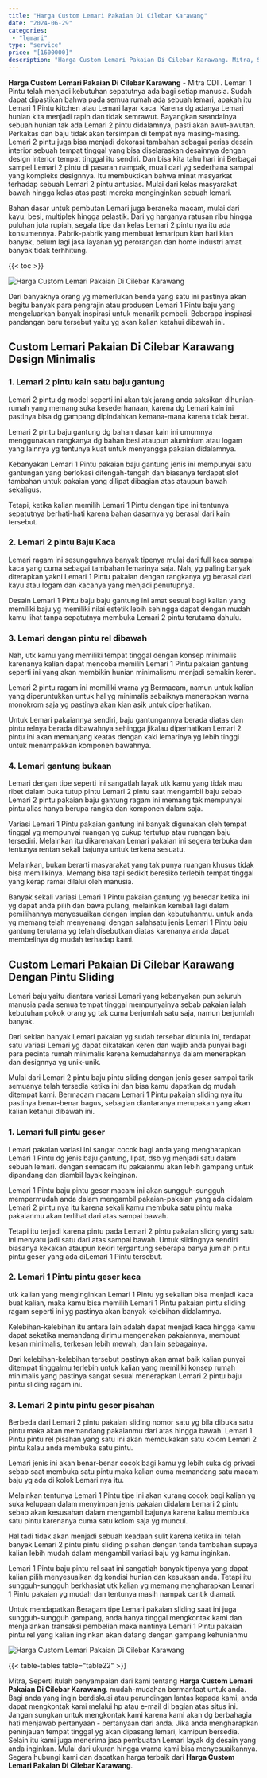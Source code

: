 ```yaml
---
title: "Harga Custom Lemari Pakaian Di Cilebar Karawang"
date: "2024-06-29"
categories:
 - "lemari"
type: "service"
price: "[1600000]"
description: "Harga Custom Lemari Pakaian Di Cilebar Karawang. Mitra, Spereti itulah penyampaian dari kami tentang **Harga Custom Lemari Pakaian Di Cilebar Karawang**. mud..."
---
```


**Harga Custom Lemari Pakaian Di Cilebar Karawang** - Mitra CDI . Lemari 1 Pintu telah menjadi kebutuhan sepatutnya ada bagi setiap manusia. Sudah dapat dipastikan bahwa pada semua rumah ada sebuah lemari, apakah itu Lemari 1 Pintu kitchen atau Lemari layar kaca. Karena dg adanya Lemari hunian kita menjadi rapih dan tidak semrawut. Bayangkan seandainya sebuah hunian tak ada Lemari 2 pintu didalamnya, pasti akan awut-awutan. Perkakas dan baju tidak akan tersimpan di tempat nya masing-masing. Lemari 2 pintu juga bisa menjadi dekorasi tambahan sebagai perias desain interior sebuah tempat tinggal yang bisa diselaraskan desainnya dengan design interior tempat tinggal itu sendiri. Dan bisa kita tahu hari ini Berbagai sampel Lemari 2 pintu di pasaran nampak, muali dari yg sederhana sampai yang kompleks designnya. Itu membuktikan bahwa minat masyarkat terhadap sebuah Lemari 2 pintu antusias. Mulai dari kelas masyarakat bawah hingga kelas atas pasti mereka menginginkan sebuah lemari.

Bahan dasar untuk pembutan Lemari juga beraneka macam, mulai dari kayu, besi, multiplek hingga pelastik. Dari yg harganya ratusan ribu hingga puluhan juta rupiah, segala tipe dan kelas Lemari 2 pintu nya itu ada konsumennya. Pabrik-pabrik yang membuat lemaripun kian hari kian banyak, belum lagi jasa layanan yg perorangan dan home industri amat banyak tidak terhhitung.

{{< toc >}}

![Harga Custom Lemari Pakaian Di Cilebar Karawang](/images/mebel/dipan-anak-019.jpg)

Dari banyaknya orang yg memerlukan benda yang satu ini pastinya akan begitu banyak para pengrajin atau produsen Lemari 1 Pintu baju yang mengeluarkan banyak inspirasi untuk menarik pembeli. Beberapa inspirasi-pandangan baru tersebut yaitu yg akan kalian ketahui dibawah ini.

## Custom Lemari Pakaian Di Cilebar Karawang Design Minimalis

### 1\. Lemari 2 pintu kain satu baju gantung

Lemari 2 pintu dg model seperti ini akan tak jarang anda saksikan dihunian-rumah yang memang suka kesederhanaan, karena dg Lemari kain ini pastinya bisa dg gampang dipindahkan kemana-mana karena tidak berat.

Lemari 2 pintu baju gantung dg bahan dasar kain ini umumnya menggunakan rangkanya dg bahan besi ataupun aluminium atau logam yang lainnya yg tentunya kuat untuk menyangga pakaian didalamnya.

Kebanyakan Lemari 1 Pintu pakaian baju gantung jenis ini mempunyai satu gantungan yang berlokasi ditengah-tengah dan biasanya terdapat slot tambahan untuk pakaian yang dilipat dibagian atas ataupun bawah sekaligus.

Tetapi, ketika kalian memilih Lemari 1 Pintu dengan tipe ini tentunya sepatutnya berhati-hati karena bahan dasarnya yg berasal dari kain tersebut.

### 2\. Lemari 2 pintu Baju Kaca

Lemari ragam ini sesungguhnya banyak tipenya mulai dari full kaca sampai kaca yang cuma sebagai tambahan lemarinya saja. Nah, yg paling banyak diterapkan yakni Lemari 1 Pintu pakaian dengan rangkanya yg berasal dari kayu atau logam dan kacanya yang menjadi penutupnya.

Desain Lemari 1 Pintu baju baju gantung ini amat sesuai bagi kalian yang memiliki baju yg memiliki nilai estetik lebih sehingga dapat dengan mudah kamu lihat tanpa sepatutnya membuka Lemari 2 pintu terutama dahulu.

### 3\. Lemari dengan pintu rel dibawah

Nah, utk kamu yang memiliki tempat tinggal dengan konsep minimalis karenanya kalian dapat mencoba memilih Lemari 1 Pintu pakaian gantung seperti ini yang akan membikin hunian minimalismu menjadi semakin keren.

Lemari 2 pintu ragam ini memiliki warna yg Bermacam, namun untuk kalian yang diperuntukkan untuk hal yg minimalis sebaiknya menerapkan warna monokrom saja yg pastinya akan kian asik untuk diperhatikan.

Untuk Lemari pakaiannya sendiri, baju gantungannya berada diatas dan pintu relnya berada dibawahnya sehingga jikalau diperhatikan Lemari 2 pintu ini akan memanjang keatas dengan kaki lemarinya yg lebih tinggi untuk menampakkan komponen bawahnya.

### 4\. Lemari gantung bukaan

Lemari dengan tipe seperti ini sangatlah layak utk kamu yang tidak mau ribet dalam buka tutup pintu Lemari 2 pintu saat mengambil baju sebab Lemari 2 pintu pakaian baju gantung ragam ini memang tak mempunyai pintu alias hanya berupa rangka dan komponen dalam saja.

Variasi Lemari 1 Pintu pakaian gantung ini banyak digunakan oleh tempat tinggal yg mempunyai ruangan yg cukup tertutup atau ruangan baju tersediri. Melainkan itu dikarenakan Lemari pakaian ini segera terbuka dan tentunya rentan sekali bajunya untuk terkena sesuatu.

Melainkan, bukan berarti masyarakat yang tak punya ruangan khusus tidak bisa memilikinya. Memang bisa tapi sedikit beresiko terlebih tempat tinggal yang kerap ramai dilalui oleh manusia.

Banyak sekali variasi Lemari 1 Pintu pakaian gantung yg beredar ketika ini yg dapat anda pilih dan bawa pulang, melainkan kembali lagi dalam pemilihannya menyesuaikan dengan impian dan kebutuhanmu. untuk anda yg memang telah menyenangi dengan salahsatu jenis Lemari 1 Pintu baju gantung terutama yg telah disebutkan diatas karenanya anda dapat membelinya dg mudah terhadap kami.

## Custom Lemari Pakaian Di Cilebar Karawang Dengan Pintu Sliding

Lemari baju yaitu diantara variasi Lemari yang kebanyakan pun seluruh manusia pada semua tempat tinggal mempunyainya sebab pakaian ialah kebutuhan pokok orang yg tak cuma berjumlah satu saja, namun berjumlah banyak.

Dari sekian banyak Lemari pakaian yg sudah tersebar didunia ini, terdapat satu variasi Lemari yg dapat dikatakan keren dan wajib anda punyai bagi para pecinta rumah minimalis karena kemudahannya dalam menerapkan dan designnya yg unik-unik.

Mulai dari Lemari 2 pintu baju pintu sliding dengan jenis geser sampai tarik semuanya telah tersedia ketika ini dan bisa kamu dapatkan dg mudah ditempat kami. Bermacam macam Lemari 1 Pintu pakaian sliding nya itu pastinya benar-benar bagus, sebagian diantaranya merupakan yang akan kalian ketahui dibawah ini.

### 1\. Lemari full pintu geser

Lemari pakaian variasi ini sangat cocok bagi anda yang mengharapkan Lemari 1 Pintu dg jenis baju gantung, lipat, dsb yg menjadi satu dalam sebuah lemari. dengan semacam itu pakaianmu akan lebih gampang untuk dipandang dan diambil layak keinginan.

Lemari 1 Pintu baju pintu geser macam ini akan sungguh-sungguh mempermudah anda dalam mengambil pakaian-pakaian yang ada didalam Lemari 2 pintu nya itu karena sekali kamu membuka satu pintu maka pakaianmu akan terlihat dari atas sampai bawah.

Tetapi itu terjadi karena pintu pada Lemari 2 pintu pakaian slidng yang satu ini menyatu jadi satu dari atas sampai bawah. Untuk slidingnya sendiri biasanya kekakan ataupun kekiri tergantung seberapa banya jumlah pintu pintu geser yang ada diLemari 1 Pintu tersebut.

### 2\. Lemari 1 Pintu pintu geser kaca

utk kalian yang menginginkan Lemari 1 Pintu yg sekalian bisa menjadi kaca buat kalian, maka kamu bisa memilih Lemari 1 Pintu pakaian pintu sliding ragam seperti ini yg pastinya akan banyak kelebihan didalamnya.

Kelebihan-kelebihan itu antara lain adalah dapat menjadi kaca hingga kamu dapat seketika memandang dirimu mengenakan pakaiannya, membuat kesan minimalis, terkesan lebih mewah, dan lain sebagainya.

Dari kelebihan-kelebihan tersebut pastinya akan amat baik kalian punyai ditempat tinggalmu terlebih untuk kalian yang memiliki konsep rumah minimalis yang pastinya sangat sesuai menerapkan Lemari 2 pintu baju pintu sliding ragam ini.

### 3\. Lemari 2 pintu pintu geser pisahan

Berbeda dari Lemari 2 pintu pakaian sliding nomor satu yg bila dibuka satu pintu maka akan memandang pakaianmu dari atas hingga bawah. Lemari 1 Pintu pintu rel pisahan yang satu ini akan membukakan satu kolom Lemari 2 pintu kalau anda membuka satu pintu.

Lemari jenis ini akan benar-benar cocok bagi kamu yg lebih suka dg privasi sebab saat membuka satu pintu maka kalian cuma memandang satu macam baju yg ada di kolok Lemari nya itu.

Melainkan tentunya Lemari 1 Pintu tipe ini akan kurang cocok bagi kalian yg suka kelupaan dalam menyimpan jenis pakaian didalam Lemari 2 pintu sebab akan kesusahan dalam mengambil bajunya karena kalau membuka satu pintu karenanya cuma satu kolom saja yg muncul.

Hal tadi tidak akan menjadi sebuah keadaan sulit karena ketika ini telah banyak Lemari 2 pintu pintu sliding pisahan dengan tanda tambahan supaya kalian lebih mudah dalam mengambil variasi baju yg kamu inginkan.

Lemari 1 Pintu baju pintu rel saat ini sangatlah banyak tipenya yang dapat kalian pilih menyesuaikan dg kondisi hunian dan kesukaan anda. Tetapi itu sungguh-sungguh berkhasiat utk kalian yg memang mengharapkan Lemari 1 Pintu pakaian yg mudah dan tentunya masih nampak cantik diamati.

Untuk mendapatkan Beragam tipe Lemari pakaian sliding saat ini juga sungguh-sungguh gampang, anda hanya tinggal mengkontak kami dan menjalankan transaksi pembelian maka nantinya Lemari 1 Pintu pakaian pintu rel yang kalian inginkan akan datang dengan gampang kehunianmu

![Harga Custom Lemari Pakaian Di Cilebar Karawang](/images/mebel/lemari-buku-005.jpg)

{{< table-tables table="table22" >}}

Mitra, Seperti itulah penyampaian dari kami tentang **Harga Custom Lemari Pakaian Di Cilebar Karawang**. mudah-mudahan bermanfaat untuk anda. Bagi anda yang ingin berdiskusi atau perundingan lantas kepada kami, anda dapat mengkontak kami melalui hp atau e-mail di bagian atas situs ini. Jangan sungkan untuk mengkontak kami karena kami akan dg berbahagia hati menjawab pertanyaan - pertanyaan dari anda. Jika anda mengharapkan peninjauan tempat tinggal yg akan dipasang lemari, kamipun bersedia. Selain itu kami juga menerima jasa pembuatan Lemari layak dg desain yang anda inginkan. Mulai dari ukuran hingga warna kami bisa menyesuaikannya. Segera hubungi kami dan dapatkan harga terbaik dari **Harga Custom Lemari Pakaian Di Cilebar Karawang**.

